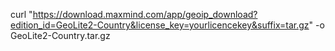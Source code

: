curl "https://download.maxmind.com/app/geoip_download?edition_id=GeoLite2-Country&license_key=yourlicencekey&suffix=tar.gz" -o GeoLite2-Country.tar.gz
